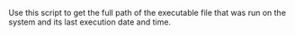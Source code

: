 Use this script to get the full path of the executable file that was run on the system and its last execution date and time.  